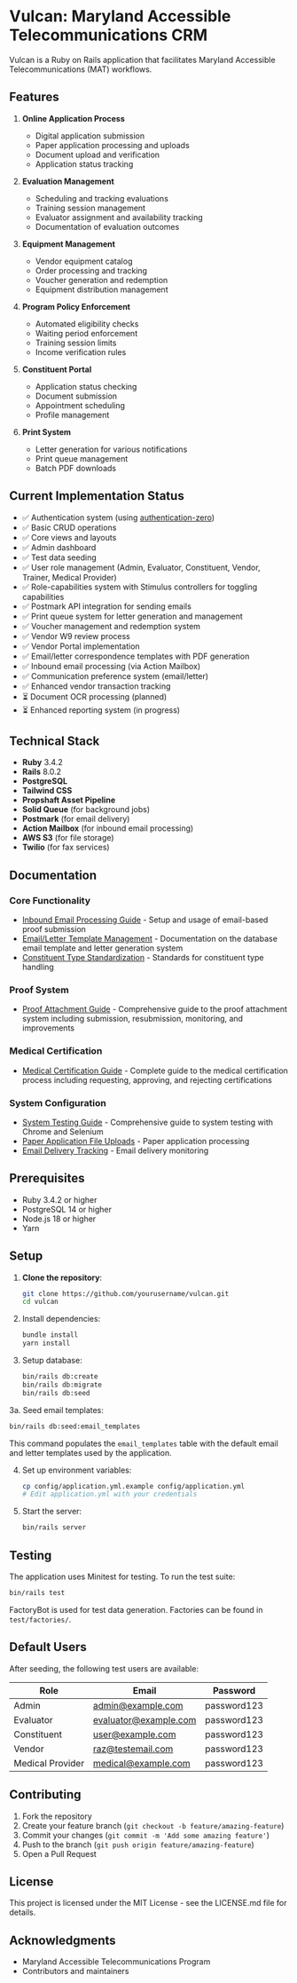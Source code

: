 # Vulcan: Maryland Accessible Telecommunications CRM

Vulcan is a Ruby on Rails application that facilitates Maryland Accessible Telecommunications (MAT) workflows. 

## Features

1. **Online Application Process**
   - Digital application submission
   - Paper application processing and uploads
   - Document upload and verification
   - Application status tracking

2. **Evaluation Management**
   - Scheduling and tracking evaluations
   - Training session management
   - Evaluator assignment and availability tracking
   - Documentation of evaluation outcomes

3. **Equipment Management**
   - Vendor equipment catalog
   - Order processing and tracking
   - Voucher generation and redemption
   - Equipment distribution management

4. **Program Policy Enforcement**
   - Automated eligibility checks
   - Waiting period enforcement
   - Training session limits
   - Income verification rules

5. **Constituent Portal**
   - Application status checking
   - Document submission
   - Appointment scheduling
   - Profile management

6. **Print System**
   - Letter generation for various notifications
   - Print queue management
   - Batch PDF downloads

## Current Implementation Status

- ✅ Authentication system (using [authentication-zero](https://github.com/DiegoSalazar/rails-authentication-zero))
- ✅ Basic CRUD operations
- ✅ Core views and layouts
- ✅ Admin dashboard
- ✅ Test data seeding
- ✅ User role management (Admin, Evaluator, Constituent, Vendor, Trainer, Medical Provider)
- ✅ Role-capabilities system with Stimulus controllers for toggling capabilities
- ✅ Postmark API integration for sending emails
- ✅ Print queue system for letter generation and management
- ✅ Voucher management and redemption system
- ✅ Vendor W9 review process
- ✅ Vendor Portal implementation
- ✅ Email/letter correspondence templates with PDF generation
- ✅ Inbound email processing (via Action Mailbox)
- ✅ Communication preference system (email/letter)
- ✅ Enhanced vendor transaction tracking
- ⏳ Document OCR processing (planned)
- ⏳ Enhanced reporting system (in progress)

## Technical Stack

- **Ruby** 3.4.2
- **Rails** 8.0.2
- **PostgreSQL**
- **Tailwind CSS**
- **Propshaft Asset Pipeline**
- **Solid Queue** (for background jobs)
- **Postmark** (for email delivery)
- **Action Mailbox** (for inbound email processing)
- **AWS S3** (for file storage)
- **Twilio** (for fax services)

## Documentation

### Core Functionality
- [Inbound Email Processing Guide](doc/inbound_email_processing_guide.md) - Setup and usage of email-based proof submission
- [Email/Letter Template Management](doc/mailer_template_management.md) - Documentation on the database email template and letter generation system
- [Constituent Type Standardization](doc/constituent_type_standardization.md) - Standards for constituent type handling

### Proof System
- [Proof Attachment Guide](doc/proof_attachment_guide.md) - Comprehensive guide to the proof attachment system including submission, resubmission, monitoring, and improvements

### Medical Certification
- [Medical Certification Guide](doc/medical_certification_guide.md) - Complete guide to the medical certification process including requesting, approving, and rejecting certifications

### System Configuration
- [System Testing Guide](doc/system_testing_guide.md) - Comprehensive guide to system testing with Chrome and Selenium
- [Paper Application File Uploads](doc/paper_application_file_uploads.md) - Paper application processing
- [Email Delivery Tracking](doc/email_delivery_tracking.md) - Email delivery monitoring

## Prerequisites

- Ruby 3.4.2 or higher
- PostgreSQL 14 or higher
- Node.js 18 or higher
- Yarn

## Setup

1. **Clone the repository**:
   ```bash
   git clone https://github.com/yourusername/vulcan.git
   cd vulcan
   ```

2. Install dependencies:
   ```bash
   bundle install
   yarn install
   ```

3. Setup database:
   ```bash
   bin/rails db:create
   bin/rails db:migrate
   bin/rails db:seed
   ```

3a. Seed email templates:
   ```bash
   bin/rails db:seed:email_templates
   ```
   This command populates the `email_templates` table with the default email and letter templates used by the application.

4. Set up environment variables:
   ```bash
   cp config/application.yml.example config/application.yml
   # Edit application.yml with your credentials
   ```

5. Start the server:
   ```bash
   bin/rails server
   ```

## Testing

The application uses Minitest for testing. To run the test suite:

```bash
bin/rails test
```

FactoryBot is used for test data generation. Factories can be found in `test/factories/`.

## Default Users

After seeding, the following test users are available:

| Role | Email | Password |
|------|-------|----------|
| Admin | admin@example.com | password123 |
| Evaluator | evaluator@example.com | password123 |
| Constituent | user@example.com | password123 |
| Vendor | raz@testemail.com | password123 |
| Medical Provider | medical@example.com | password123 |

## Contributing

1. Fork the repository
2. Create your feature branch (`git checkout -b feature/amazing-feature`)
3. Commit your changes (`git commit -m 'Add some amazing feature'`)
4. Push to the branch (`git push origin feature/amazing-feature`)
5. Open a Pull Request

## License

This project is licensed under the MIT License - see the LICENSE.md file for details.

## Acknowledgments

- Maryland Accessible Telecommunications Program
- Contributors and maintainers
